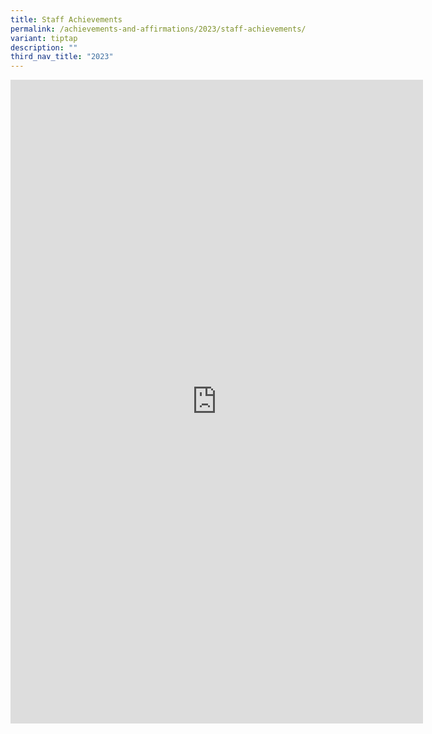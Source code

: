 ```yaml
---
title: Staff Achievements
permalink: /achievements-and-affirmations/2023/staff-achievements/
variant: tiptap
description: ""
third_nav_title: "2023"
---
```

<div class="iframe-wrapper">
<iframe height="1030" width="660" allowfullscreen="true" frameborder="0" src="https://docs.google.com/presentation/d/e/2PACX-1vQsqSdmIe5XN26Q1-plyP4jHLm1__19x9aJx51ALRTZd62EAmD4Vanuy75g0Gp6rFO3NRwNpNCmpyBr/embed?start=true&amp;loop=true&amp;delayms=10000"></iframe>
</div>
<p></p>